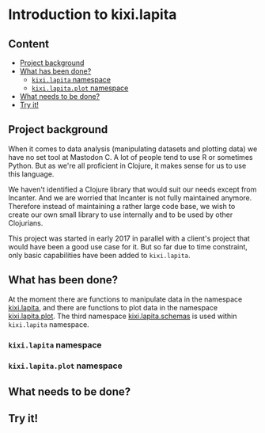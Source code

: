 # Introduction to kixi.lapita

## Content
* [Project background](#project-background)
* [What has been done?](#what-has-been-done)
  * [`kixi.lapita` namespace](#kixi-lapita-namespace)
  * [`kixi.lapita.plot` namespace](#kixi-lapita-plot-namespace)
* [What needs to be done?](#what-needs-to-be-done)
* [Try it!](#try-it)

## Project background
When it comes to data analysis (manipulating datasets and plotting data) we have no set tool at Mastodon C.
A lot of people tend to use R or sometimes Python. But as we're all proficient in Clojure, it makes sense for us to use this language.

We haven't identified a Clojure library that would suit our needs except from Incanter. And we are worried that Incanter is not fully maintained anymore.
Therefore instead of maintaining a rather large code base, we wish to create our own small library to use internally and to be used by other Clojurians.

This project was started in early 2017 in parallel with a client's project that would have been a good use case for it.
But so far due to time constraint, only basic capabilities have been added to `kixi.lapita`.

## What has been done?
At the moment there are functions to manipulate data in the namespace [kixi.lapita](https://github.com/MastodonC/kixi.lapita/blob/master/src/kixi/lapita.clj), and there are functions to plot data in the namespace [kixi.lapita.plot](https://github.com/MastodonC/kixi.lapita/blob/master/src/kixi/lapita/plot.clj).
The third namespace [kixi.lapita.schemas](https://github.com/MastodonC/kixi.lapita/blob/master/src/kixi/lapita/schemas.clj) is used within `kixi.lapita` namespace.

### `kixi.lapita` namespace

### `kixi.lapita.plot` namespace

## What needs to be done?

## Try it!
